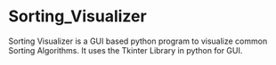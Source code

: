 # Sorting_Visualizer
Sorting Visualizer  is a GUI based python program to visualize common Sorting Algorithms. It uses the Tkinter Library in python for GUI.
